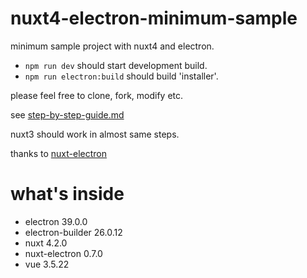 # nuxt4-electron-minimum-sample

minimum sample project with nuxt4 and electron.

- `npm run dev` should start development build.
- `npm run electron:build` should build 'installer'.

please feel free to clone, fork, modify etc.

see [step-by-step-guide.md](https://github.com/mia-san/nuxt4-electron-minimum-sample/blob/main/step-by-step-guide.md)

nuxt3 should work in almost same steps.

thanks to [nuxt-electron](https://github.com/caoxiemeihao/nuxt-electron)

# what's inside

- electron 39.0.0
- electron-builder 26.0.12
- nuxt 4.2.0
- nuxt-electron 0.7.0
- vue 3.5.22
